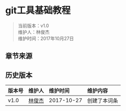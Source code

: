 # git工具基础教程
>当前版本：v1.0  
>维护人：林俊杰  
>维护时间：2017年10月27日

## 章节来源
## 历史版本

| 版本号 | 维护人 |维护时间 |维护内容|
| :- | :- | :-| :- |
| v1.0 | [林俊杰](http://blog.link-lin.cn) |2017-10-27|创建了本词条|
